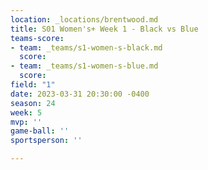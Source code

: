```yaml
---
location: _locations/brentwood.md
title: S01 Women's+ Week 1 - Black vs Blue
teams-score:
- team: _teams/s1-women-s-black.md
  score: 
- team: _teams/s1-women-s-blue.md
  score: 
field: "1"
date: 2023-03-31 20:30:00 -0400
season: 24
week: 5
mvp: ''
game-ball: ''
sportsperson: ''

---
```

